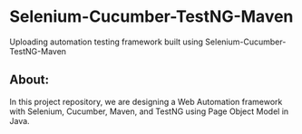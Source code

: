 # Selenium-Cucumber-TestNG-Maven
Uploading automation testing framework built using Selenium-Cucumber-TestNG-Maven

About:
------
In this project repository, we are designing a Web Automation framework with Selenium, Cucumber, Maven, and TestNG using Page Object Model in Java.